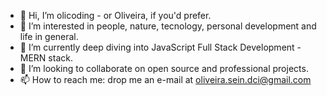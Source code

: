 - 👋 Hi, I’m olicoding - or Oliveira, if you'd prefer.
- 👀 I’m interested in people, nature, tecnology, personal development and life in general.
- 🌱 I’m currently deep diving into JavaScript Full Stack Development - MERN stack.
- 💞️ I’m looking to collaborate on open source and professional projects.
- 📫 How to reach me: drop me an e-mail at oliveira.sein.dci@gmail.com

<!---
olicoding/olicoding is a ✨ special ✨ repository because its `README.md` (this file) appears on your GitHub profile.
You can click the Preview link to take a look at your changes.
--->
